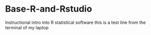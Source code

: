 # Base-R-and-Rstudio
Instructional intro into R statistical software
this is a test line from the terminal of my laptop
